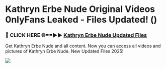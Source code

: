 # Kathryn Erbe Nude Original Videos 0nlyFans Leaked - Files Updated! ()

<h3>🔴 CLICK HERE 🌐==►► <a href="https://tinyurl.com/2p9ay9w9" rel="nofollow">Kathryn Erbe Nude Updated Files</a></h3>

Get Kathryn Erbe Nude and all content. Now you can access all videos and pictures of Kathryn Erbe Nude. New Updated Files 2025!

[![](https://i.imgur.com/KQgVmj3.gif)](https://tinyurl.com/2p9ay9w9)
